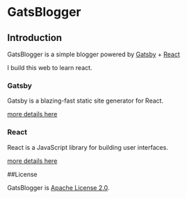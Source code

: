 # GatsBlogger

## Introduction

GatsBlogger is a simple blogger powered by [Gatsby](https://github.com/gatsbyjs/gatsby) + [React](https://github.com/facebook/react)

I build this web to learn react.

### Gatsby

Gatsby is a blazing-fast static site generator for React.

[more details here](https://github.com/gatsbyjs/gatsby)

### React

React is a JavaScript library for building user interfaces.

[more details here](https://github.com/facebook/react)

##License

GatsBlogger is [Apache License 2.0](https://github.com/Kunduin/GatsBlogger/blob/master/LICENSE).

